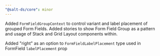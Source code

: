 ```yaml
---
"@salt-ds/core": minor
---
```


Added `FormFieldGroupContext` to control variant and label placement of grouped Form Fields. Added stories to show Form Field Group as a pattern and usage of Stack and Grid Layout components within.

Added "right" as an option to `FormFieldLabelPlacement` type used in FormField `labelPlacement` prop
